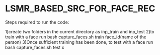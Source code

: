 # LSMR_BASED_SRC_FOR_FACE_REC

Steps required to run the code:

1)create two folders in the current directory as inp_train and inp_test
2)to train with a face run bash capture_faces.sh train face_id(name of the person)
3)Once sufficient training has been done, to test with a face run bash capture_faces.sh test x

